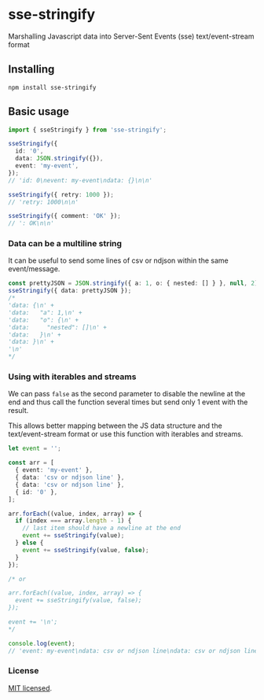 # sse-stringify
Marshalling Javascript data into Server-Sent Events (sse) text/event-stream format

## Installing

```
npm install sse-stringify
```

## Basic usage

```ts
import { sseStringify } from 'sse-stringify';

sseStringify({
  id: '0',
  data: JSON.stringify({}),
  event: 'my-event',
});
// 'id: 0\nevent: my-event\ndata: {}\n\n'

sseStringify({ retry: 1000 });
// 'retry: 1000\n\n'

sseStringify({ comment: 'OK' });
// ': OK\n\n'
```

### Data can be a multiline string

It can be useful to send some lines of csv or ndjson within the same event/message.

```ts
const prettyJSON = JSON.stringify({ a: 1, o: { nested: [] } }, null, 2);
sseStringify({ data: prettyJSON });
/*
'data: {\n' +
'data:   "a": 1,\n' +
'data:   "o": {\n' +
'data:     "nested": []\n' +
'data:   }\n' +
'data: }\n' +
'\n'
*/
```

### Using with iterables and streams

We can pass `false` as the second parameter to disable the newline at the end and thus
call the function several times but send only 1 event with the result.

This allows better mapping between the JS data structure and the text/event-stream format or
use this function with iterables and streams.

```ts
let event = '';

const arr = [
  { event: 'my-event' },
  { data: 'csv or ndjson line' },
  { data: 'csv or ndjson line' },
  { id: '0' },
];

arr.forEach((value, index, array) => {
  if (index === array.length - 1) {
    // last item should have a newline at the end
    event += sseStringify(value);
  } else {
    event += sseStringify(value, false);
  }
});

/* or

arr.forEach((value, index, array) => {
  event += sseStringify(value, false);
});

event += '\n';
*/

console.log(event);
// 'event: my-event\ndata: csv or ndjson line\ndata: csv or ndjson line\nid: 0\n\n'
```

### License

[MIT licensed](./LICENSE).
